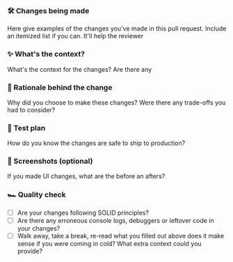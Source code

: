 ### 🛠 Changes being made
Here give examples of the changes you've made in this pull request. Include an itemized list if you can. It'll help the reviewer

### ✨ What's the context?
What's the context for the changes? Are there any

### 🧠 Rationale behind the change
Why did you choose to make these changes? Were there any trade-offs you had to consider? 

### 🧪 Test plan
How do you know the changes are safe to ship to production?

### 📸 Screenshots (optional)
If you made UI changes, what are the before an afters?

### 🏎 Quality check
- [ ] Are your changes following SOLID principles?
- [ ] Are there any erroneous console logs, debuggers or leftover code in your changes?
- [ ] Walk away, take a break, re-read what you filled out above does it make sense if you were coming in cold? What extra context could you provide?
